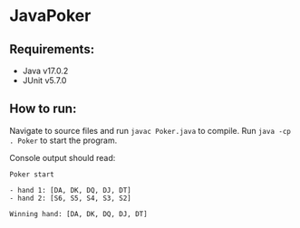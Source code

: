 # JavaPoker

## Requirements:
- Java v17.0.2
- JUnit v5.7.0

## How to run:
Navigate to source files and run `javac Poker.java` to compile.
Run `java -cp . Poker` to start the program.

Console output should read:

    Poker start
    
    - hand 1: [DA, DK, DQ, DJ, DT]
    - hand 2: [S6, S5, S4, S3, S2]

    Winning hand: [DA, DK, DQ, DJ, DT]

